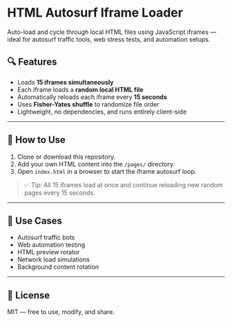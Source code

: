 # HTML Autosurf Iframe Loader

Auto-load and cycle through local HTML files using JavaScript iframes — ideal for autosurf traffic tools, web stress tests, and automation setups.

## 🔍 Features

- Loads **15 iframes simultaneously**
- Each iframe loads a **random local HTML file**
- Automatically reloads each iframe every **15 seconds**
- Uses **Fisher-Yates shuffle** to randomize file order
- Lightweight, no dependencies, and runs entirely client-side

---

## 🚀 How to Use

1. Clone or download this repository.
2. Add your own HTML content into the `/pages/` directory.
3. Open `index.html` in a browser to start the iframe autosurf loop.

> ✅ Tip: All 15 iframes load at once and continue reloading new random pages every 15 seconds.

---

## 🧠 Use Cases

- Autosurf traffic bots
- Web automation testing
- HTML preview rotator
- Network load simulations
- Background content rotation

---

## 📄 License

MIT — free to use, modify, and share.
